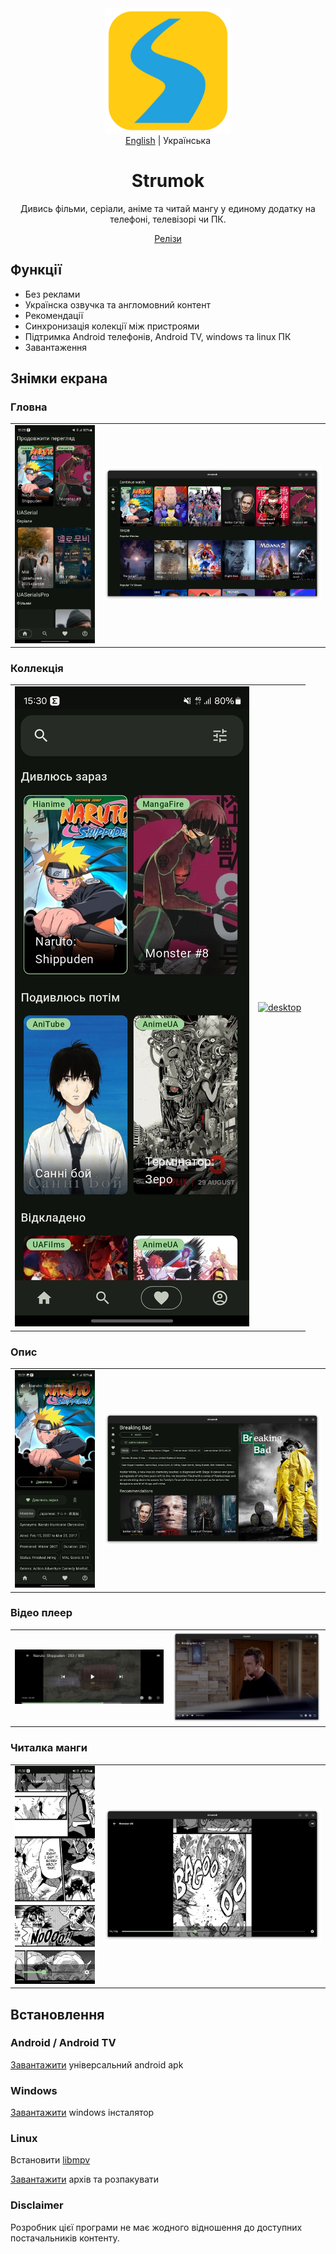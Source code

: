 <div align="center" markdown>
 <img width=200px height=200px src="data/icons/app.cloud_hook.Strumok.svg"/>
</div>

<div align="center" markdown> 
    <a href="README.en.md">English</a> |
    <span>Українська</span>
</div>

<div align="center" markdown> 

# Strumok 

Дивись фільми, серіали, аніме та читай мангу у единому додатку на телефоні, телевізорі чи ПК.

</div>

<div align="center" markdown> 
    <a href="https://github.com/strumok-app/strumok/releases/">Релізи</a>
</div>

## Функції
* Без реклами
* Українска озвучка та англомовний контент
* Рекомендації
* Синхронизація колекції між пристроями
* Підтримка Android телефонів, Android TV, windows та linux ПК
* Завантаження

## Знімки екрана

### Гловна
|||
|--|--|
|[![mobile](data/screenshoots/mobile/Home.jpg)](data/screenshoots/mobile/Home.jpg)|[![desktop](data/screenshoots/desktop/Home.png)](data/screenshoots/desktop/Home.png)|

### Коллекція
|||
|--|--|
|[![mobile](data/screenshoots/mobile/Collection.jpg)](data/screenshoots/mobile/Collection.jpg)|[![desktop](data/screenshoots/desktop/Collection.png)](data/screenshoots/desktop/Collection.png)|

### Опис
|||
|--|--|
|[![mobile](data/screenshoots/mobile/Details.jpg)](data/screenshoots/mobile/Details.jpg)|[![desktop](data/screenshoots/desktop/Details.png)](data/screenshoots/desktop/Details.png)|

### Відео плеер
|||
|--|--|
|[![mobile](data/screenshoots/mobile/Video.jpg)](data/screenshoots/mobile/Video.jpg)|[![desktop](data/screenshoots/desktop/Video.png)](data/screenshoots/desktop/Video.png)|

### Читалка манги
|||
|--|--|
|[![mobile](data/screenshoots/mobile/Manga.jpg)](data/screenshoots/mobile/Manga.jpg)|[![desktop](data/screenshoots/desktop/Manga.png)](data/screenshoots/desktop/Manga.png)|

## Встановлення

### Android / Android TV

[Завантажити](https://github.com/strumok-app/strumok/releases/latest/download/app-release.apk) універсальний android apk

### Windows

[Завантажити](https://github.com/strumok-app/strumok/releases/latest/download/StrumokSetup.exe) windows інсталятор

### Linux

Встановити [libmpv](https://mpv.io/installation/)

[Завантажити](https://github.com/strumok-app/strumok/releases/latest/download/strumok-linux.tar.gz) архів та розпакувати

### Disclaimer

Розробник цієї програми не має жодного відношення до доступних постачальників контенту.